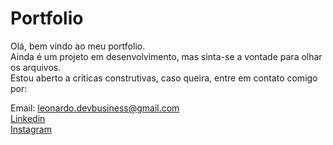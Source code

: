 # Portfolio

Olá, bem vindo ao meu portfolio. <br>
Ainda é um projeto em desenvolvimento, mas sinta-se a vontade para olhar os arquivos. <br>
Estou aberto a críticas construtivas, caso queira, entre em contato comigo por:

Email: leonardo.devbusiness@gmail.com <br>
<a href="https://www.linkedin.com/in/leonardo-fávaro-b05924233/" target="_blank">Linkedin</a> <br>
<a href="https://www.instagram.com/leo__favaro/" target="_blank">Instagram</a>